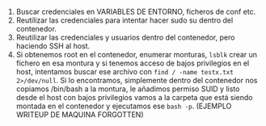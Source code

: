 
1. Buscar credenciales en VARIABLES DE ENTORNO, ficheros de conf etc.
2. Reutilizar las credenciales para intentar hacer sudo su dentro del contenedor.
3. Reutilizar las credenciales y usuarios dentro del contenedor, pero haciendo SSH al host.
4. Si obtenemos root en el contenedor, enumerar monturas, `lsblk` crear un fichero en esa montura y si tenemos acceso de bajos privilegios en el host, intentamos buscar ese archivo con `find / -name testx.txt 2>/dev/null`. Si lo encontramos, simplemente dentro del contenedor nos copiamos /bin/bash a la montura, le añadimos permiso SUID y listo desde el host con bajos privilegios vamos a la carpeta que está siendo montada en el contenedor y ejecutamos ese `bash -p`. (EJEMPLO WRITEUP DE MAQUINA FORGOTTEN)
